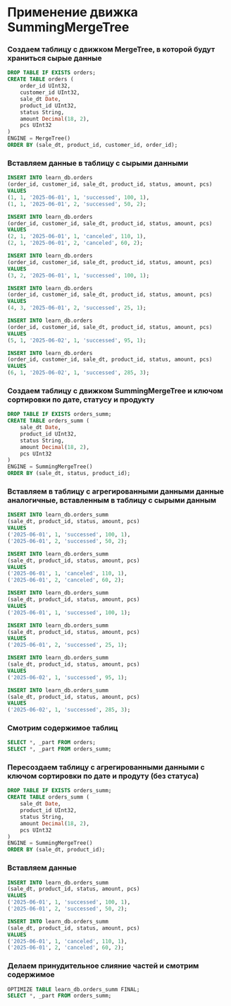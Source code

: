 # Применение движка SummingMergeTree

### Создаем таблицу с движком MergeTree, в которой будут храниться сырые данные
```sql
DROP TABLE IF EXISTS orders;
CREATE TABLE orders (
	order_id UInt32,
	customer_id UInt32,
	sale_dt Date,
	product_id UInt32,
	status String,
	amount Decimal(18, 2),
	pcs UInt32
)
ENGINE = MergeTree()
ORDER BY (sale_dt, product_id, customer_id, order_id);
```

### Вставляем данные в таблицу с сырыми данными
```sql
INSERT INTO learn_db.orders
(order_id, customer_id, sale_dt, product_id, status, amount, pcs)
VALUES
(1, 1, '2025-06-01', 1, 'successed', 100, 1),
(1, 1, '2025-06-01', 2, 'successed', 50, 2);

INSERT INTO learn_db.orders
(order_id, customer_id, sale_dt, product_id, status, amount, pcs)
VALUES
(2, 1, '2025-06-01', 1, 'canceled', 110, 1),
(2, 1, '2025-06-01', 2, 'canceled', 60, 2);

INSERT INTO learn_db.orders
(order_id, customer_id, sale_dt, product_id, status, amount, pcs)
VALUES
(3, 2, '2025-06-01', 1, 'successed', 100, 1);

INSERT INTO learn_db.orders
(order_id, customer_id, sale_dt, product_id, status, amount, pcs)
VALUES
(4, 3, '2025-06-01', 2, 'successed', 25, 1);

INSERT INTO learn_db.orders
(order_id, customer_id, sale_dt, product_id, status, amount, pcs)
VALUES
(5, 1, '2025-06-02', 1, 'successed', 95, 1);

INSERT INTO learn_db.orders
(order_id, customer_id, sale_dt, product_id, status, amount, pcs)
VALUES
(6, 1, '2025-06-02', 1, 'successed', 285, 3);
```

### Создаем таблицу с движком SummingMergeTree и ключом сортировки по дате, статусу и продукту
```sql
DROP TABLE IF EXISTS orders_summ;
CREATE TABLE orders_summ (
	sale_dt Date,
	product_id UInt32,
	status String,
	amount Decimal(18, 2),
	pcs UInt32
)
ENGINE = SummingMergeTree()
ORDER BY (sale_dt, status, product_id);
```

### Вставляем в таблицу с агрегированными данными данные аналогичные, вставленным в таблицу с сырыми данным 
```sql
INSERT INTO learn_db.orders_summ
(sale_dt, product_id, status, amount, pcs)
VALUES
('2025-06-01', 1, 'successed', 100, 1),
('2025-06-01', 2, 'successed', 50, 2);

INSERT INTO learn_db.orders_summ
(sale_dt, product_id, status, amount, pcs)
VALUES
('2025-06-01', 1, 'canceled', 110, 1),
('2025-06-01', 2, 'canceled', 60, 2);

INSERT INTO learn_db.orders_summ
(sale_dt, product_id, status, amount, pcs)
VALUES
('2025-06-01', 1, 'successed', 100, 1);

INSERT INTO learn_db.orders_summ
(sale_dt, product_id, status, amount, pcs)
VALUES
('2025-06-01', 2, 'successed', 25, 1);

INSERT INTO learn_db.orders_summ
(sale_dt, product_id, status, amount, pcs)
VALUES
('2025-06-02', 1, 'successed', 95, 1);

INSERT INTO learn_db.orders_summ
(sale_dt, product_id, status, amount, pcs)
VALUES
('2025-06-02', 1, 'successed', 285, 3);
```

### Смотрим содержимое таблиц
```sql
SELECT *, _part FROM orders;
SELECT *, _part FROM orders_summ;
```

### Пересоздаем таблицу с агрегированными данными с ключом сортировки по дате и продуту (без статуса)
```sql
DROP TABLE IF EXISTS orders_summ;
CREATE TABLE orders_summ (
	sale_dt Date,
	product_id UInt32,
	status String,
	amount Decimal(18, 2),
	pcs UInt32
)
ENGINE = SummingMergeTree()
ORDER BY (sale_dt, product_id);
```

### Вставляем данные
```sql
INSERT INTO learn_db.orders_summ
(sale_dt, product_id, status, amount, pcs)
VALUES
('2025-06-01', 1, 'successed', 100, 1),
('2025-06-01', 2, 'successed', 50, 2);

INSERT INTO learn_db.orders_summ
(sale_dt, product_id, status, amount, pcs)
VALUES
('2025-06-01', 1, 'canceled', 110, 1),
('2025-06-01', 2, 'canceled', 60, 2);
```

### Делаем принудительное слияние частей и смотрим содержимое
```sql
OPTIMIZE TABLE learn_db.orders_summ FINAL; 
SELECT *, _part FROM orders_summ;
```

### 
```sql
```

### 
```sql
```

### 
```sql
```

### 
```sql
```
